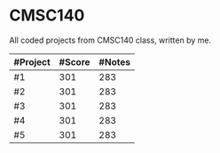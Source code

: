 # CMSC140
All coded projects from CMSC140 class, written by me.

#Project | #Score | #Notes |
--- | --- | --- | 
#1 | 301 | 283 | 
#2 | 301 | 283 | 
#3 | 301 | 283 | 
#4 | 301 | 283 | 
#5 | 301 | 283 | 

